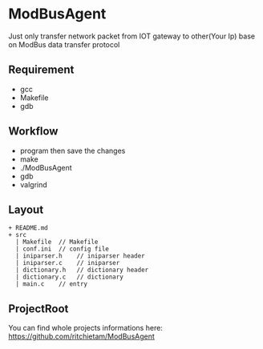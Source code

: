 # ModBusAgent
Just only transfer network packet from IOT gateway to other(Your Ip) base on ModBus data transfer protocol 

## Requirement
- gcc 
- Makefile
- gdb

## Workflow
- program then save the changes
- make
- ./ModBusAgent
- gdb
- valgrind 

## Layout
```
+ README.md
+ src
  | Makefile  // Makefile
  | conf.ini  // config file
  | iniparser.h    // iniparser header
  | iniparser.c    // iniparser 
  | dictionary.h   // dictionary header
  | dictionary.c   // dictionary 
  | main.c    // entry

```

## ProjectRoot
You can find whole projects informations here: https://github.com/ritchietam/ModBusAgent


